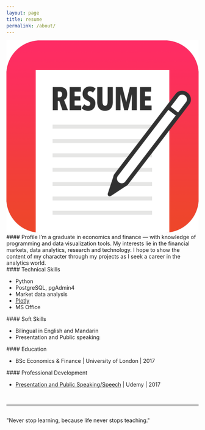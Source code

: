 ```yaml
---
layout: page
title: resume
permalink: /about/
---
```


<img class="col one right" src="/img/resume-icon-png-19025.png">

<br/>
#### Profile
I’m a graduate in economics and finance — with knowledge of programming and data visualization tools. My interests lie in the financial markets, data analytics, research and technology. I hope to show the content of my character through my projects as I
seek a career in the analytics world.
<br/>
#### Technical Skills
<ul>
	<li>Python</li>
	<li>PostgreSQL, pgAdmin4</li>
	<li>Market data analysis</li>
	<li><a href="https://plot.ly/" target="blank">Plotly</a></li>
	<li>MS Office</li>
</ul>
#### Soft Skills
<ul>
	<li>Bilingual in English and Mandarin</li>
	<li>Presentation and Public speaking</li>
</ul> 
#### Education
<ul>
	<li>BSc Economics & Finance | University of London | 2017</li>
</ul>
#### Professional Development
<ul>
	<li><a href="https://www.udemy.com/certificate/UC-DRTBVHQQ/" target="blank">Presentation and Public Speaking/Speech</a> | Udemy | 2017</li>
</ul>
<br/> 
<hr/>
<br/>
<span class="contacticon center">
	<a href="mailto:wilsonliaows@gmail.com"><i class="fa fa-paper-plane"></i></a>
	<a href="https://www.linkedin.com/in/wilsonliaows/" target="_blank"><i class="fa fa-linkedin"></i></a>
	<a href="https://www.dropbox.com/s/5rmy3njco3erj47/Wilson%20Liao%20Resume.docx?dl=0" target="_blank"><i class="fa fa-file-word-o"></i></a>
</span>

<div class="col three caption">
	"Never stop learning, because life never stops teaching."
</div>

